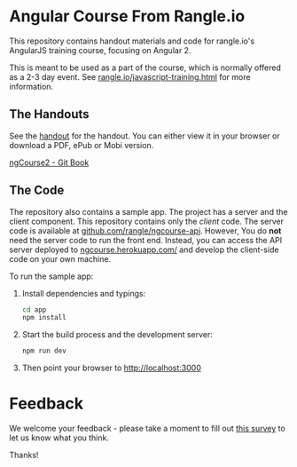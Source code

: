 # Angular Course From Rangle.io

This repository contains handout materials and code for rangle.io's AngularJS training course, focusing on Angular 2.

This is meant to be used as a part of the course, which is normally offered as a 2-3 day event. See [rangle.io/javascript-training.html](http://rangle.io/javascript-training.html) for more information.


## The Handouts

See the [handout](https://www.gitbook.com/book/rangle-io/ngcourse2/details) for the handout. You can either view it in your browser or download a PDF, ePub or Mobi version.


[ngCourse2 - Git Book](http://rangle-io.gitbooks.io)

## The Code

The repository also contains a sample app. The project has a server and the client component. This repository contains only the *client* code. The server code is available at [github.com/rangle/ngcourse-api](https://github.com/rangle/ngcourse-api). However, You do **not** need the server code to run the front end. Instead, you can access the API server deployed to [ngcourse.herokuapp.com/](http://ngcourse.herokuapp.com) and develop the client-side code on your own machine.

To run the sample app:

1. Install dependencies and typings:

    ```bash
    cd app
    npm install
    ```

2. Start the build process and the development server:

    ```bash
    npm run dev
    ```

3. Then point your browser to <http://localhost:3000>

# Feedback

We welcome your feedback - please take a moment to fill out [this survey](https://docs.google.com/a/rangle.io/forms/d/1XKURJrviGF_eY2s1U_hyAWvq3oZqQ2a3OeUJHjQx-TA/viewform?edit_requested=true) to let us know what you think.

Thanks!


